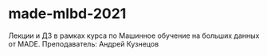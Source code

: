 # made-mlbd-2021
Лекции и ДЗ в рамках курса по Машинное обучение на больших данных от MADE. Преподаватель: Андрей Кузнецов
